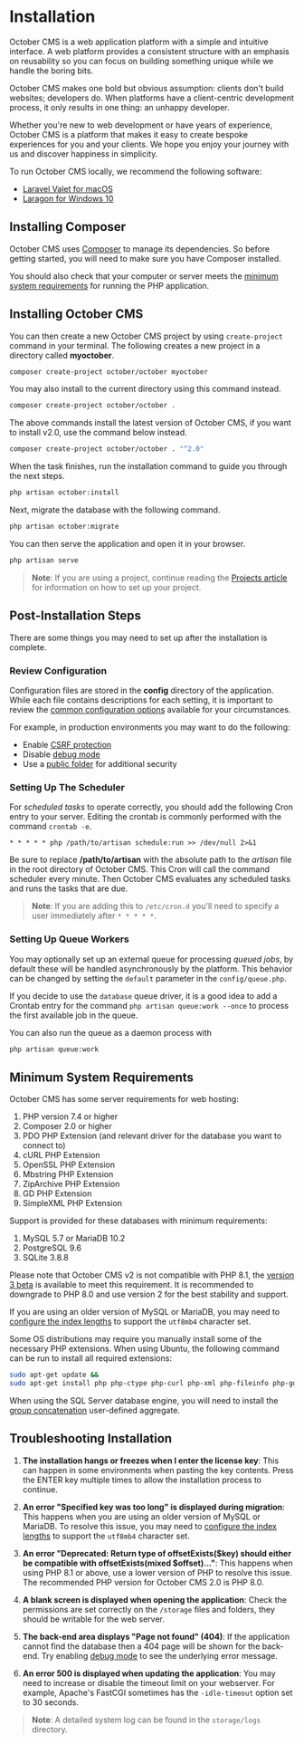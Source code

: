 # Installation

<VideoPreview src="https://www.youtube.com/watch?v=RHUwCvo7xng" />

October CMS is a web application platform with a simple and intuitive interface. A web platform provides a consistent structure with an emphasis on reusability so you can focus on building something unique while we handle the boring bits.

October CMS makes one bold but obvious assumption: clients don't build websites; developers do. When platforms have a client-centric development process, it only results in one thing: an unhappy developer.

Whether you're new to web development or have years of experience, October CMS is a platform that makes it easy to create bespoke experiences for you and your clients. We hope you enjoy your journey with us and discover happiness in simplicity.

To run October CMS locally, we recommend the following software:

- [Laravel Valet for macOS](https://laravel.com/docs/valet)
- [Laragon for Windows 10](https://laragon.org/)

## Installing Composer

October CMS uses [Composer](http://getcomposer.org/) to manage its dependencies. So before getting started, you will need to make sure you have Composer installed.

You should also check that your computer or server meets the [minimum system requirements](#oc-minimum-system-requirements) for running the PHP application.

## Installing October CMS

You can then create a new October CMS project by using `create-project` command in your terminal. The following creates a new project in a directory called **myoctober**.

```bash
composer create-project october/october myoctober
```

You may also install to the current directory using this command instead.

```bash
composer create-project october/october .
```

The above commands install the latest version of October CMS, if you want to install v2.0, use the command below instead.

```bash
composer create-project october/october . "^2.0"
```

When the task finishes, run the installation command to guide you through the next steps.

```bash
php artisan october:install
```

Next, migrate the database with the following command.

```bash
php artisan october:migrate
```

You can then serve the application and open it in your browser.

```bash
php artisan serve
```

> **Note**: If you are using a project, continue reading the [Projects article](https://octobercms.com/help/site/projects) for information on how to set up your project.

## Post-Installation Steps

There are some things you may need to set up after the installation is complete.

### Review Configuration

Configuration files are stored in the **config** directory of the application. While each file contains descriptions for each setting, it is important to review the [common configuration options](../setup/configuration.md) available for your circumstances.

For example, in production environments you may want to do the following:

- Enable [CSRF protection](../setup/configuration.md#oc-csrf-protection)
- Disable [debug mode](../setup/configuration.md#oc-debug-mode)
- Use a [public folder](../setup/deployment.md#oc-public-folder) for additional security

<a id="oc-setting-up-the-scheduler"></a>
### Setting Up The Scheduler

For *scheduled tasks* to operate correctly, you should add the following Cron entry to your server. Editing the crontab is commonly performed with the command `crontab -e`.

    * * * * * php /path/to/artisan schedule:run >> /dev/null 2>&1

Be sure to replace **/path/to/artisan** with the absolute path to the *artisan* file in the root directory of October CMS. This Cron will call the command scheduler every minute. Then October CMS evaluates any scheduled tasks and runs the tasks that are due.

> **Note**: If you are adding this to `/etc/cron.d` you'll need to specify a user immediately after `* * * * *`.

### Setting Up Queue Workers

You may optionally set up an external queue for processing *queued jobs*, by default these will be handled asynchronously by the platform. This behavior can be changed by setting the `default` parameter in the `config/queue.php`.

If you decide to use the `database` queue driver, it is a good idea to add a Crontab entry for the command `php artisan queue:work --once` to process the first available job in the queue.

You can also run the queue as a daemon process with

```bash
php artisan queue:work
```

<a id="oc-minimum-system-requirements"></a>
## Minimum System Requirements

October CMS has some server requirements for web hosting:

1. PHP version 7.4 or higher
1. Composer 2.0 or higher
1. PDO PHP Extension (and relevant driver for the database you want to connect to)
1. cURL PHP Extension
1. OpenSSL PHP Extension
1. Mbstring PHP Extension
1. ZipArchive PHP Extension
1. GD PHP Extension
1. SimpleXML PHP Extension

Support is provided for these databases with minimum requirements:

1. MySQL 5.7 or MariaDB 10.2
1. PostgreSQL 9.6
1. SQLite 3.8.8

Please note that October CMS v2 is not compatible with PHP 8.1, the [version 3 beta](https://octobercms.com/support/article/rn-28) is available to meet this requirement. It is recommended to downgrade to PHP 8.0 and use version 2 for the best stability and support.

If you are using an older version of MySQL or MariaDB, you may need to [configure the index lengths](../database/structure.md#oc-index-lengths-using-mysql-mariadb) to support the `utf8mb4` character set.

Some OS distributions may require you manually install some of the necessary PHP extensions. When using Ubuntu, the following command can be run to install all required extensions:

```bash
sudo apt-get update &&
sudo apt-get install php php-ctype php-curl php-xml php-fileinfo php-gd php-json php-mbstring php-mysql php-sqlite3 php-zip
```

When using the SQL Server database engine, you will need to install the [group concatenation](https://github.com/orlando-colamatteo/ms-sql-server-group-concat-sqlclr) user-defined aggregate.

## Troubleshooting Installation

1. **The installation hangs or freezes when I enter the license key**: This can happen in some environments when pasting the key contents. Press the ENTER key multiple times to allow the installation process to continue.

1. **An error "Specified key was too long" is displayed during migration**: This happens when you are using an older version of MySQL or MariaDB. To resolve this issue, you may need to [configure the index lengths](../database/structure.md#oc-index-lengths-using-mysql-mariadb) to support the `utf8mb4` character set.

1. **An error "Deprecated: Return type of offsetExists($key) should either be compatible with offsetExists(mixed $offset)..."**: This happens when using PHP 8.1 or above, use a lower version of PHP to resolve this issue. The recommended PHP version for October CMS 2.0 is PHP 8.0.

1. **A blank screen is displayed when opening the application**: Check the permissions are set correctly on the `/storage` files and folders, they should be writable for the web server.

1. **The back-end area displays "Page not found" (404)**: If the application cannot find the database then a 404 page will be shown for the back-end. Try enabling [debug mode](../setup/configuration.md#oc-debug-mode) to see the underlying error message.

1. **An error 500 is displayed when updating the application**: You may need to increase or disable the timeout limit on your webserver. For example, Apache's FastCGI sometimes has the `-idle-timeout` option set to 30 seconds.

> **Note**: A detailed system log can be found in the `storage/logs` directory.
